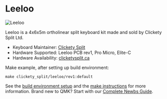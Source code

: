 # Leeloo

![Leeloo](https://cdn.shopify.com/s/files/1/0599/3460/5491/files/Leeloo-rev1.0-w.jpg?v=1646798726)

Leeloo is a 4x6x5m ortholinear split keyboard kit made and sold by Clickety Split Ltd.

* Keyboard Maintainer: [Clickety Split](https://github.com/ClicketySplit)
* Hardware Supported: Leeloo PCB rev1, Pro Micro, Elite-C
* Hardware Availability: [clicketysplit.ca](https://clicketysplit.ca/pages/leeloo)

Make example, after setting up build environment:

    make clickety_split/leeloo/rev1:default


See the [build environment setup](https://docs.qmk.fm/#/getting_started_build_tools) and the [make instructions](https://docs.qmk.fm/#/getting_started_make_guide) for more information. Brand new to QMK? Start with our [Complete Newbs Guide](https://docs.qmk.fm/#/newbs).
